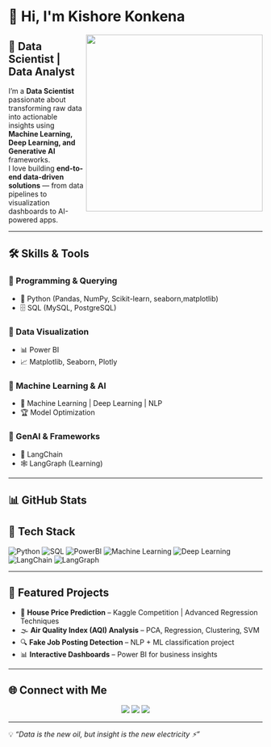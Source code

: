 

<!--
**KishoreKonkena/KishoreKonkena** is a ✨ _special_ ✨ repository because its `README.md` (this file) appears on your GitHub profile.

Here are some ideas to get you started:

- 🔭 I’m currently working on ...
- 🌱 I’m currently learning ...
- 👯 I’m looking to collaborate on ...
- 🤔 I’m looking for help with ...
- 💬 Ask me about ...
- 📫 How to reach me: ...
- 😄 Pronouns: ...
- ⚡ Fun fact: ...
-->

# 👋 Hi, I'm Kishore Konkena  

<img src="https://media.giphy.com/media/qgQUggAC3Pfv687qPC/giphy.gif" width="350" align="right"/>

## 🚀 Data Scientist | Data Analyst   

I’m a **Data Scientist** passionate about transforming raw data into actionable insights using **Machine Learning, Deep Learning, and Generative AI** frameworks.  
I love building **end-to-end data-driven solutions** — from data pipelines to visualization dashboards to AI-powered apps.  

---

## 🛠️ Skills & Tools  

### 🔹 Programming & Querying  
- 🐍 Python (Pandas, NumPy, Scikit-learn, seaborn,matplotlib)  
- 🗄️ SQL (MySQL, PostgreSQL)  

### 🔹 Data Visualization  
- 📊 Power BI  
- 📈 Matplotlib, Seaborn, Plotly  

### 🔹 Machine Learning & AI  
- 🤖 Machine Learning | Deep Learning | NLP  
- 🏆 Model Optimization  

### 🔹 GenAI & Frameworks  
- 🔗 LangChain  
- 🕸️ LangGraph (Learning)  

---

## 📊 GitHub Stats  

## 🔧 Tech Stack
![Python](https://img.shields.io/badge/Python-3776AB?style=for-the-badge&logo=python&logoColor=white)
![SQL](https://img.shields.io/badge/SQL-316192?style=for-the-badge&logo=postgresql&logoColor=white)
![PowerBI](https://img.shields.io/badge/PowerBI-F2C811?style=for-the-badge&logo=powerbi&logoColor=black)
![Machine Learning](https://img.shields.io/badge/ML-102230?style=for-the-badge&logo=scikit-learn&logoColor=orange)
![Deep Learning](https://img.shields.io/badge/Deep%20Learning-FF6F00?style=for-the-badge&logo=tensorflow&logoColor=white)
![LangChain](https://img.shields.io/badge/LangChain-1C3C3C?style=for-the-badge&logo=openai&logoColor=white)
![LangGraph](https://img.shields.io/badge/LangGraph-121D33?style=for-the-badge&logo=graph&logoColor=blue)


---

## 📌 Featured Projects  

- 🏡 **House Price Prediction** – Kaggle Competition | Advanced Regression Techniques  
- 🌫️ **Air Quality Index (AQI) Analysis** – PCA, Regression, Clustering, SVM  
- 🔍 **Fake Job Posting Detection** – NLP + ML classification project  
- 📊 **Interactive Dashboards** – Power BI for business insights  

---

## 🌐 Connect with Me  

<p align="center">
  <a href="https://www.linkedin.com/in/kishore-konkena"><img src="https://img.shields.io/badge/-LinkedIn-0A66C2?style=for-the-badge&logo=linkedin&logoColor=white"/></a>
  <a href="mailto:your-kirshore2002@gmail.com"><img src="https://img.shields.io/badge/-Gmail-D14836?style=for-the-badge&logo=gmail&logoColor=white"/></a>
  <a href="https://github.com/KishoreKonkena"><img src="https://img.shields.io/badge/-GitHub-181717?style=for-the-badge&logo=github&logoColor=white"/></a>
</p>

---

💡 *“Data is the new oil, but insight is the new electricity ⚡”*  
